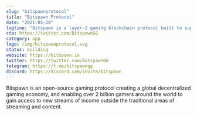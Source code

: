 ```yaml
---
slug: "bitspawnprotocol"
title: "Bitspawn Protocol"
date: "2021-05-28"
logline: "Bitspawn is a layer-2 gaming blockchain protocol built to support 2+ billion gamers by building easily accessible monetization streams."
cta: https://twitter.com/BitspawnGG
category: app
logo: /img/bitspawnprotocol.svg
status: building
website: https://bitspawn.io
twitter: https://twitter.com/BitspawnGG
telegram: https://t.me/bitspawngg
discord: https://discord.com/invite/bitspawn
---
```


Bitspawn is an open-source gaming protocol creating a global decentralized gaming economy, and enabling over 2 billion gamers around the world to gain access to new streams of income outside the traditional areas of streaming and content.
